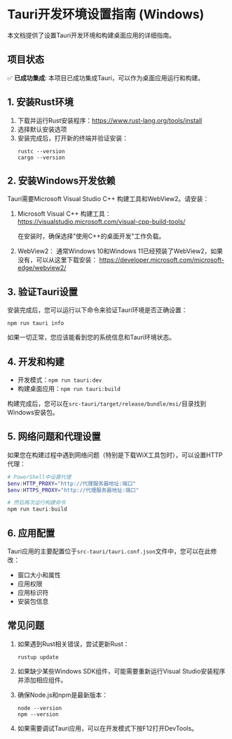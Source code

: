 # Tauri开发环境设置指南 (Windows)

本文档提供了设置Tauri开发环境和构建桌面应用的详细指南。

## 项目状态

✅ **已成功集成**: 本项目已成功集成Tauri，可以作为桌面应用运行和构建。

## 1. 安装Rust环境

1. 下载并运行Rust安装程序：https://www.rust-lang.org/tools/install
2. 选择默认安装选项
3. 安装完成后，打开新的终端并验证安装：
   ```
   rustc --version
   cargo --version
   ```

## 2. 安装Windows开发依赖

Tauri需要Microsoft Visual Studio C++ 构建工具和WebView2。请安装：

1. Microsoft Visual C++ 构建工具：
   https://visualstudio.microsoft.com/visual-cpp-build-tools/

   在安装时，确保选择"使用C++的桌面开发"工作负载。

2. WebView2：
   通常Windows 10和Windows 11已经预装了WebView2，如果没有，可以从这里下载安装：
   https://developer.microsoft.com/microsoft-edge/webview2/

## 3. 验证Tauri设置

安装完成后，您可以运行以下命令来验证Tauri环境是否正确设置：

```
npm run tauri info
```

如果一切正常，您应该能看到您的系统信息和Tauri环境状态。

## 4. 开发和构建

- 开发模式：`npm run tauri:dev`
- 构建桌面应用：`npm run tauri:build`

构建完成后，您可以在`src-tauri/target/release/bundle/msi/`目录找到Windows安装包。

## 5. 网络问题和代理设置

如果您在构建过程中遇到网络问题（特别是下载WiX工具包时），可以设置HTTP代理：

```powershell
# PowerShell中设置代理
$env:HTTP_PROXY="http://代理服务器地址:端口"
$env:HTTPS_PROXY="http://代理服务器地址:端口"

# 然后再次运行构建命令
npm run tauri:build
```

## 6. 应用配置

Tauri应用的主要配置位于`src-tauri/tauri.conf.json`文件中，您可以在此修改：

- 窗口大小和属性
- 应用权限
- 应用标识符
- 安装包信息

## 常见问题

1. 如果遇到Rust相关错误，尝试更新Rust：
   ```
   rustup update
   ```

2. 如果缺少某些Windows SDK组件，可能需要重新运行Visual Studio安装程序并添加相应组件。

3. 确保Node.js和npm是最新版本：
   ```
   node --version
   npm --version
   ```

4. 如果需要调试Tauri应用，可以在开发模式下按F12打开DevTools。 